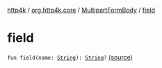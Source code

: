 [http4k](../../index.md) / [org.http4k.core](../index.md) / [MultipartFormBody](index.md) / [field](./field.md)

# field

`fun field(name: `[`String`](https://kotlinlang.org/api/latest/jvm/stdlib/kotlin/-string/index.html)`): `[`String`](https://kotlinlang.org/api/latest/jvm/stdlib/kotlin/-string/index.html)`?` [(source)](https://github.com/http4k/http4k/blob/master/http4k-multipart/src/main/kotlin/org/http4k/core/MultipartFormBody.kt#L58)